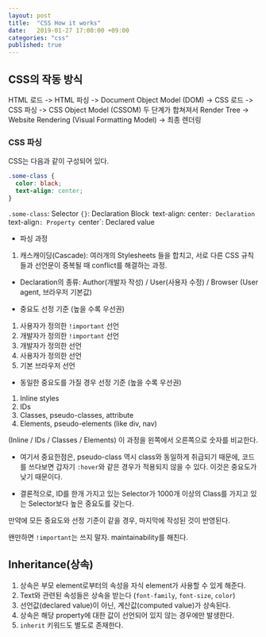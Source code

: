 ```yaml
---
layout: post
title:  "CSS How it works"
date:   2019-01-27 17:00:00 +09:00
categories: "css"
published: true
---
```


## CSS의 작동 방식
HTML 로드 -> HTML 파싱 -> Document Object Model (DOM)
              -> CSS 로드 -> CSS 파싱 -> CSS Object Model (CSSOM)
두 단계가 합쳐져서 Render Tree -> Website Rendering (Visual Formatting Model) -> 최종 렌더링

### CSS 파싱
CSS는 다음과 같이 구성되어 있다.

```css
.some-class {
  color: black;
  text-align: center;
}
```

`.some-class`: Selector
`{}`: Declaration Block`
`text-align: center`: Declaration
`text-align`: Property
`center`: Declared value

* 파싱 과정
1. 캐스캐이딩(Cascade): 여러개의 Stylesheets 들을 합치고, 서로 다른 CSS 규칙들과 선언문이 중복될 때 conflict를 해결하는 과정.
- Declaration의 종류: Author(개발자 작성) / User(사용자 수정) / Browser (User agent, 브라우저 기본값)

* 중요도 선정 기준 (높을 수록 우선권)
1. 사용자가 정의한 `!important` 선언
2. 개발자가 정의한 `!important` 선언
3. 개발자가 정의한 선언
4. 사용자가 정의한 선언
5. 기본 브라우저 선언

* 동일한 중요도를 가질 경우 선정 기준 (높을 수록 우선권)
1. Inline styles
2. IDs
3. Classes, pseudo-classes, attribute
4. Elements, pseudo-elements (like div, nav)

(Inline / IDs / Classes / Elements) 이 과정을 왼쪽에서 오른쪽으로 숫자를 비교한다.

* 여기서 중요한점은, pseudo-class 역시 class와 동일하게 취급되기 때문에, 코드를 쓰다보면 갑자기 `:hover`와 같은 경우가 적용되지 않을 수 있다. 이것은 중요도가 낮기 때문이다.

* 결론적으로, ID를 한개 가지고 있는 Selector가 1000개 이상의 Class를 가지고 있는 Selector보다 높은 중요도를 갖는다.

만약에 모든 중요도와 선정 기준이 같을 경우, 마지막에 작성된 것이 반영된다.

왠만하면 `!important`는 쓰지 말자. maintainability를 해친다.


## Inheritance(상속)
1. 상속은 부모 element로부터의 속성을 자식 element가 사용할 수 있게 해준다.
2. Text와 관련된 속성들은 상속을 받는다 (`font-family`, `font-size`, `color`)
3. 선언값(declared value)이 아닌, 계산값(computed value)가 상속된다.
4. 상속은 해당 property에 대한 값이 선언되어 있지 않는 경우에만 발생한다.
5. `inherit` 키워드도 별도로 존재한다. 